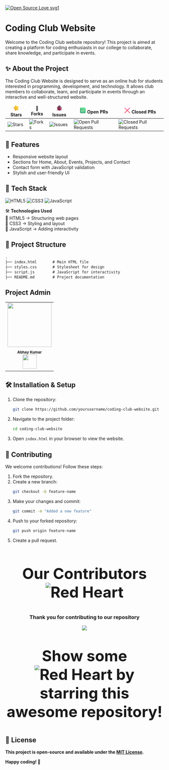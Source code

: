 [![Open Source Love svg1](https://badges.frapsoft.com/os/v1/open-source.svg?v=103)](https://github.com/ellerbrock/open-source-badges/)

# Coding Club Website

Welcome to the Coding Club website repository! This project is aimed at creating a platform for coding enthusiasts in our college to collaborate, share knowledge, and participate in events.

## ✨ About the Project
The Coding Club Website is designed to serve as an online hub for students interested in programming, development, and technology. It allows club members to collaborate, learn, and participate in events through an interactive and well-structured website.



<table align="center">
    <thead align="center">
        <tr border: 1px;>
            <td><b><img src="https://raw.githubusercontent.com/Tarikul-Islam-Anik/tarikul-islam-anik/main/assets/images/Star.png" width="20" height="20"> Stars</b></td>
            <td><b>🍴 Forks</b></td>
            <td><b><img src="https://raw.githubusercontent.com/Tarikul-Islam-Anik/tarikul-islam-anik/main/assets/images/Lady%20Beetle.png" width="20" height="20"> Issues</b></td>
            <td><b><img src="https://raw.githubusercontent.com/Tarikul-Islam-Anik/tarikul-islam-anik/main/assets/images/Check%20Mark%20Button.png" width="20" height="20"> Open PRs</b></td>
            <td><b><img src="https://raw.githubusercontent.com/Tarikul-Islam-Anik/tarikul-islam-anik/main/assets/images/Cross%20Mark.png" width="20" height="20"> Closed PRs</b></td>
        </tr>
     </thead>
    <tbody>
         <tr>
            <td><img alt="Stars" src="https://img.shields.io/github/stars/ak-0283/Samnwadh?style=flat&logo=github"/></td>
             <td><img alt="Forks" src="https://img.shields.io/github/forks/ak-0283/Samnwadh?style=flat&logo=github"/></td>
            <td><img alt="Issues" src="https://img.shields.io/github/issues/ak-0283/Samnwadh?style=flat&logo=github"/></td>
            <td><img alt="Open Pull Requests" src="https://img.shields.io/github/issues-pr/ak-0283/Samnwadh?style=flat&logo=github"/></td>
           <td><img alt="Closed Pull Requests" src="https://img.shields.io/github/issues-pr-closed/ak-0283/Samnwadh?style=flat&color=critical&logo=github"/></td>
        </tr>
    </tbody>
</table>

## 🚀 Features
- Responsive website layout
- Sections for Home, About, Events, Projects, and Contact
- Contact form with JavaScript validation
- Stylish and user-friendly UI

## 🚀 Tech Stack

![HTML5](https://img.shields.io/badge/HTML5-E34F26?style=for-the-badge&logo=html5&logoColor=white)
![CSS3](https://img.shields.io/badge/CSS3-1572B6?style=for-the-badge&logo=css3&logoColor=white)
![JavaScript](https://img.shields.io/badge/JavaScript-F7DF1E?style=for-the-badge&logo=javascript&logoColor=black)

🛠️ **Technologies Used**  
🔹 HTML5 → Structuring web pages  
🔹 CSS3 → Styling and layout  
🔹 JavaScript → Adding interactivity  

## 📂 Project Structure
```
.
├── index.html       # Main HTML file
├── styles.css       # Stylesheet for design
├── script.js        # JavaScript for interactivity
├── README.md        # Project documentation
```
<h2>Project Admin</h2>

<table>
<tr>
<td align="center">
<a href="https://github.com/ak-0283/"><img src="https://media.licdn.com/dms/image/v2/D5603AQFsqQ3v6sxQ1Q/profile-displayphoto-shrink_800_800/B56ZPj8bXbHoAc-/0/1734696090183?e=1743638400&v=beta&t=akJnzwUoZixV7kU2Zq-eiIYQDLn-0jcmbUDLwmY7UAU&size=64" height="140px" width="140px" ></a><br><sub><b>Abhay Kumar</b><br><a href="https://www.linkedin.com/in/abhay-kumar-117b4327b/"><img src="https://github-production-user-asset-6210df.s3.amazonaws.com/73993775/278833250-adb040ea-e3ef-446e-bcd4-3e8d7d4c0176.png" width="45px" height="45px"></a></sub>
</td>
</tr>
</table>

## 🛠️ Installation & Setup
1. Clone the repository:
   ```sh
   git clone https://github.com/yourusername/coding-club-website.git
   ```
2. Navigate to the project folder:
   ```sh
   cd coding-club-website
   ```
3. Open `index.html` in your browser to view the website.

## 🤝 Contributing
We welcome contributions! Follow these steps:
1. Fork the repository.
2. Create a new branch:
   ```sh
   git checkout -b feature-name
   ```
3. Make your changes and commit:
   ```sh
   git commit -m "Added a new feature"
   ```
4. Push to your forked repository:
   ```sh
   git push origin feature-name
   ```
5. Create a pull request.

<div align="center">
  <h2 style="font-size:3rem;">Our Contributors <img src="https://raw.githubusercontent.com/Tarikul-Islam-Anik/Animated-Fluent-Emojis/master/Emojis/Smilies/Red%20Heart.png" alt="Red Heart" width="40" height="40" /></h2>
  <h3>Thank you for contributing to our repository</h3>

<a href="https://github.com/ak-0283/Coding_Club/graphs/contributors">
<img src="https://contributors-img.web.app/image?repo=ak-0283/Coding_Club"/>
  
  </a>
<p style="font-family:var(--ff-philosopher);font-size:3rem;"><b> Show some <img src="https://raw.githubusercontent.com/Tarikul-Islam-Anik/Animated-Fluent-Emojis/master/Emojis/Smilies/Red%20Heart.png" alt="Red Heart" width="40" height="40" /> by starring this awesome repository!

</div>

## 📝 License
This project is open-source and available under the [MIT License](LICENSE).

Happy coding! 🚀

